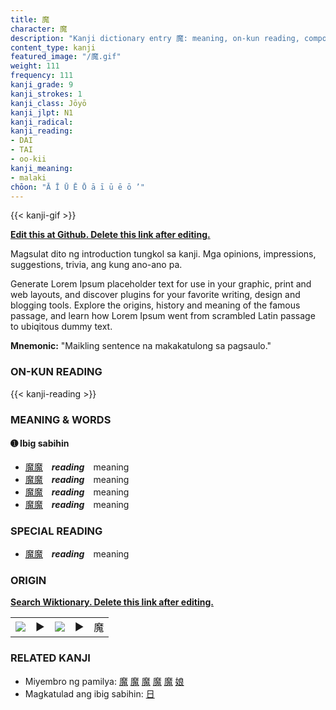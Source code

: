 ```yaml
---
title: 魔
character: 魔
description: "Kanji dictionary entry 魔: meaning, on-kun reading, compounds, origin, related kanji"
content_type: kanji
featured_image: "/魔.gif"
weight: 111
frequency: 111
kanji_grade: 9
kanji_strokes: 1
kanji_class: Jōyō
kanji_jlpt: N1
kanji_radical: 
kanji_reading: 
- DAI
- TAI
- oo-kii
kanji_meaning:
- malaki
chōon: "Ā Ī Ū Ē Ō ā ī ū ē ō ’"
---
```

[//]: # (Don't edit the line below. Kanji animated GIF code is automatically generated.)
{{< kanji-gif >}}

[//]: # (Edit below this line.)

**[Edit this at Github. Delete this link after editing.](https://github.com/tim0g/tim/tree/main/content/kanji/魔/index.md)**

Magsulat dito ng introduction tungkol sa kanji. Mga opinions, impressions, suggestions, trivia, ang kung ano-ano pa.

Generate Lorem Ipsum placeholder text for use in your graphic, print and web layouts, and discover plugins for your favorite writing, design and blogging tools. Explore the origins, history and meaning of the famous passage, and learn how Lorem Ipsum went from scrambled Latin passage to ubiqitous dummy text.
 
**Mnemonic:** "Maikling sentence na makakatulong sa pagsaulo."

### ON-KUN READING

[//]: # (Don't edit the line below. ON-KUN READING code is automatically generated.)
{{< kanji-reading >}}

### MEANING & WORDS

#### ➊ **Ibig sabihin**
  - [魔](../魔)[魔](../魔)　***reading***　meaning
  - [魔](../魔)[魔](../魔)　***reading***　meaning
  - [魔](../魔)[魔](../魔)　***reading***　meaning
  - [魔](../魔)[魔](../魔)　***reading***　meaning

### SPECIAL READING
  - [魔](../魔)[魔](../魔)　***reading***　meaning

### ORIGIN

**[Search Wiktionary. Delete this link after editing.](https://wiktionary.org/wiki/魔)**
<table class="kanji-table"><tr><td>
<img src="60px-魔-bronze.svg.png">
</td><td>▶</td><td>
<img src="60px-魔-oracle.svg.png">
</td><td>▶</td>
<td class="kanji-origin">魔</td>
</tr></table>

### RELATED KANJI
- Miyembro ng pamilya: [魔](../魔) [魔](../魔) [魔](../魔) [魔](../魔) [魔](../魔) [娘](../娘)
- Magkatulad ang ibig sabihin: [日](../日)
